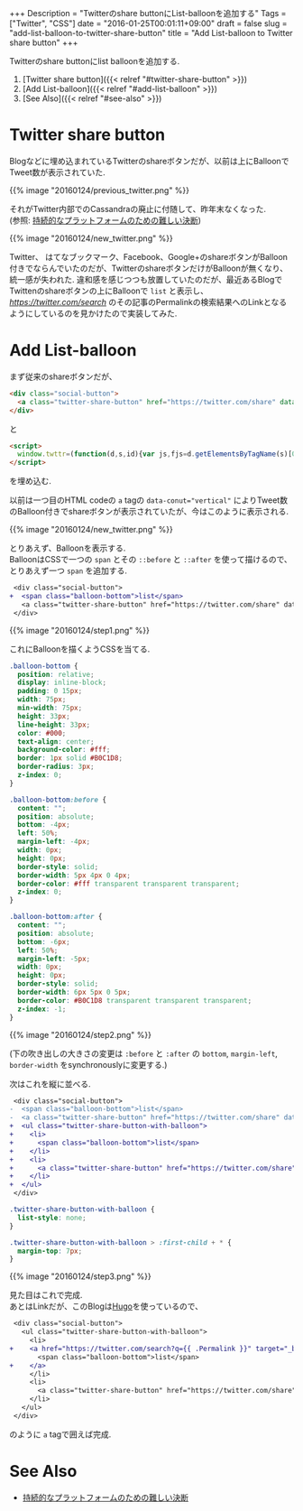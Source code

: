 +++
Description = "Twitterのshare buttonにList-balloonを追加する"
Tags = ["Twitter", "CSS"]
date = "2016-01-25T00:01:11+09:00"
draft = false
slug = "add-list-balloon-to-twitter-share-button"
title = "Add List-balloon to Twitter share button"
+++

Twitterのshare buttonにlist balloonを追加する.

<!--more-->

1. [Twitter share button]({{< relref "#twitter-share-button" >}})
2. [Add List-balloon]({{< relref "#add-list-balloon" >}})
3. [See Also]({{< relref "#see-also" >}})


# Twitter share button

Blogなどに埋め込まれているTwitterのshareボタンだが、以前は上にBalloonでTweet数が表示されていた.

{{% image "20160124/previous_twitter.png" %}}

それがTwitter内部でのCassandraの廃止に付随して、昨年末なくなった.  
(参照: [持続的なプラットフォームのための難しい決断](https://blog.twitter.com/ja/2015/buttons))

{{% image "20160124/new_twitter.png" %}}

Twitter、 はてなブックマーク、Facebook、Google+のshareボタンがBalloon付きでならんでいたのだが、TwitterのshareボタンだけがBalloonが無くなり、統一感が失われた.
違和感を感じつつも放置していたのだが、最近あるBlogでTwittenのshareボタンの上にBalloonで `list` と表示し、
*https://twitter.com/search* のその記事のPermalinkの検索結果へのLinkとなるようにしているのを見かけたので実装してみた.


# Add List-balloon

まず従来のshareボタンだが、

```html
<div class="social-button">
  <a class="twitter-share-button" href="https://twitter.com/share" data-dnt="true" data-count="vertical">Tweet</a>
</div>
```

と

```html
<script>
  window.twttr=(function(d,s,id){var js,fjs=d.getElementsByTagName(s)[0],t=window.twttr||{};if(d.getElementById(id))return;js=d.createElement(s);js.id=id;js.src="https://platform.twitter.com/widgets.js";fjs.parentNode.insertBefore(js,fjs);t._e=[];t.ready=function(f){t._e.push(f);};return t;}(document,"script","twitter-wjs"));
</script>
```

を埋め込む.

以前は一つ目のHTML codeの `a` tagの `data-conut="vertical"` によりTweet数のBalloon付きでshareボタンが表示されていたが、今はこのように表示される.

{{% image "20160124/new_twitter.png" %}}

とりあえず、Balloonを表示する.  
BalloonはCSSで一つの `span` とその `::before` と `::after` を使って描けるので、とりあえず一つ `span` を追加する.

```diff
 <div class="social-button">
+  <span class="balloon-bottom">list</span>
   <a class="twitter-share-button" href="https://twitter.com/share" data-dnt="true" data-count="vertical">Tweet</a>
 </div>
```

{{% image "20160124/step1.png" %}}

これにBalloonを描くようCSSを当てる.

```css
.balloon-bottom {
  position: relative;
  display: inline-block;
  padding: 0 15px;
  width: 75px;
  min-width: 75px;
  height: 33px;
  line-height: 33px;
  color: #000;
  text-align: center;
  background-color: #fff;
  border: 1px solid #B0C1D8;
  border-radius: 3px;
  z-index: 0;
}

.balloon-bottom:before {
  content: "";
  position: absolute;
  bottom: -4px;
  left: 50%;
  margin-left: -4px;
  width: 0px;
  height: 0px;
  border-style: solid;
  border-width: 5px 4px 0 4px;
  border-color: #fff transparent transparent transparent;
  z-index: 0;
}

.balloon-bottom:after {
  content: "";
  position: absolute;
  bottom: -6px;
  left: 50%;
  margin-left: -5px;
  width: 0px;
  height: 0px;
  border-style: solid;
  border-width: 6px 5px 0 5px;
  border-color: #B0C1D8 transparent transparent transparent;
  z-index: -1;
}
```

{{% image "20160124/step2.png" %}}

(下の吹き出しの大きさの変更は `:before` と `:after` の `bottom`, `margin-left`, `border-width` をsynchronouslyに変更する.)

次はこれを縦に並べる.

```diff
 <div class="social-button">
-  <span class="balloon-bottom">list</span>
-  <a class="twitter-share-button" href="https://twitter.com/share" data-dnt="true" data-count="vertical">Tweet</a>
+  <ul class="twitter-share-button-with-balloon">
+    <li>
+      <span class="balloon-bottom">list</span>
+    </li>
+    <li>
+      <a class="twitter-share-button" href="https://twitter.com/share" data-dnt="true" data-count="vertical">Tweet</a>
+    </li>
+  </ul>
 </div>
```

```css
.twitter-share-button-with-balloon {
  list-style: none;
}

.twitter-share-button-with-balloon > :first-child + * {
  margin-top: 7px;
}
```

{{% image "20160124/step3.png" %}}

見た目はこれで完成.  
あとはLinkだが、このBlogは[Hugo](https://gohugo.io/)を使っているので、


```diff
 <div class="social-button">
   <ul class="twitter-share-button-with-balloon">
     <li>
+    <a href="https://twitter.com/search?q={{ .Permalink }}" target="_blank">
       <span class="balloon-bottom">list</span>
+    </a>
     </li>
     <li>
       <a class="twitter-share-button" href="https://twitter.com/share" data-dnt="true" data-count="vertical">Tweet</a>
     </li>
   </ul>
 </div>
```

のように `a` tagで囲えば完成.


# See Also

- [持続的なプラットフォームのための難しい決断](https://blog.twitter.com/ja/2015/buttons)
